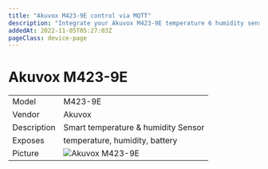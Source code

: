 ```yaml
---
title: "Akuvox M423-9E control via MQTT"
description: "Integrate your Akuvox M423-9E temperature 6 humidity sensor via Zigbee2MQTT with whatever smart home infrastructure you are using without the vendor's bridge or gateway."
addedAt: 2022-11-05T05:27:03Z
pageClass: device-page
---
```


<!-- !!!! -->
<!-- ATTENTION: This file is auto-generated through docgen! -->
<!-- You can only edit the "Notes"-Section between the two comment lines "Notes BEGIN" and "Notes END". -->
<!-- Do not use h1 or h2 heading within "## Notes"-Section. -->
<!-- !!!! -->

# Akuvox M423-9E

|     |     |
|-----|-----|
| Model | M423-9E  |
| Vendor  | Akuvox  |
| Description | Smart temperature & humidity Sensor |
| Exposes | temperature, humidity, battery |
| Picture | ![Akuvox M423-9E](https://www.zigbee2mqtt.io/images/devices/M423-9E.jpg) |


<!-- Notes BEGIN: You can edit here. Add "## Notes" headline if not already present. -->


<!-- Notes END: Do not edit below this line -->
